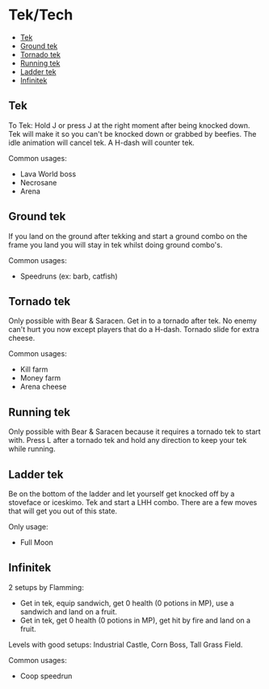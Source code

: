 # Tek/Tech

- [Tek](#tek)
- [Ground tek](#tek-ground)
- [Tornado tek](#tek-tornado)
- [Running tek](#running-tek)
- [Ladder tek](#tek-ladder)
- [Infinitek](#tek-infini)

## <a name="tek"></a>Tek

To Tek: Hold J or press J at the right moment after being knocked down.
Tek will make it so you can't be knocked down or grabbed by beefies.
The idle animation will cancel tek. A H-dash will counter tek.

Common usages:
- Lava World boss
- Necrosane
- Arena

## <a name="tek-ground"></a>Ground tek

If you land on the ground after tekking and start a ground combo on the frame you land you will stay in tek whilst doing ground combo's.

Common usages:
- Speedruns (ex: barb, catfish)

## <a name="tek-tornado"></a>Tornado tek

Only possible with Bear & Saracen. Get in to a tornado after tek. No enemy can't hurt you now except players that do a H-dash. Tornado slide for extra cheese. 

Common usages:
- Kill farm
- Money farm
- Arena cheese

## <a name="running-tek"></a>Running tek

Only possible with Bear & Saracen because it requires a tornado tek to start with. Press L after a tornado tek and hold any direction to keep your tek while running.

## <a name="tek-ladder"></a>Ladder tek

Be on the bottom of the ladder and let yourself get knocked off by a stoveface or iceskimo. Tek and start a LHH combo. There are a few moves that will get you out of this state. 

Only usage:
- Full Moon

## <a name="tek-infini"></a>Infinitek

2 setups by Flamming:
- Get in tek, equip sandwich, get 0 health (0 potions in MP), use a sandwich and land on a fruit.
- Get in tek, get 0 health (0 potions in MP), get hit by fire and land on a fruit.

Levels with good setups:
Industrial Castle, Corn Boss, Tall Grass Field.

Common usages:
- Coop speedrun
